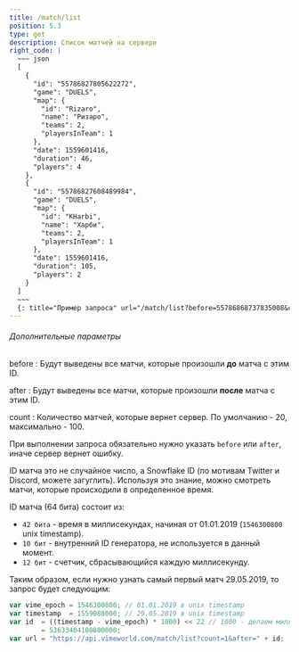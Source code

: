 ```yaml
---
title: /match/list
position: 5.3
type: get
description: Список матчей на сервере
right_code: |
  ~~~ json
  [
    {
      "id": "55786827805622272",
      "game": "DUELS",
      "map": {
        "id": "Rizaro",
        "name": "Ризаро",
        "teams": 2,
        "playersInTeam": 1
      },
      "date": 1559601416,
      "duration": 46,
      "players": 4
    },
    {
      "id": "55786827608489984",
      "game": "DUELS",
      "map": {
        "id": "KHarbi",
        "name": "Харби",
        "teams": 2,
        "playersInTeam": 1
      },
      "date": 1559601416,
      "duration": 105,
      "players": 2
    }
  ]
  ~~~
  {: title="Пример запроса" url="/match/list?before=55786868737835008&count=2" }
---
```


<h6>Дополнительные параметры</h6>
before
: Будут выведены все матчи, которые произошли <b>до</b> матча с этим ID.

after
: Будут выведены все матчи, которые произошли <b>после</b> матча с этим ID.

count
: Количество матчей, которые вернет сервер. По умолчанию - 20, максимально - 100.

При выполнении запроса обязательно нужно указать `before` или `after`, иначе сервер вернет ошибку.

ID матча это не случайное число, а Snowflake ID (по мотивам Twitter и Discord, можете загуглить). Используя это знание, можно смотреть матчи, которые происходили в определенное время.

ID матча (64 бита) состоит из:

-   `42 бита` - время в миллисекундах, начиная от 01.01.2019 (`1546300800` unix timestamp).
-   `10 бит` - внутренний ID генератора, не используется в данный момент.
-   `12 бит` - счетчик, сбрасывающийся каждую миллисекунду.

Таким образом, если нужно узнать самый первый матч 29.05.2019, то запрос будет следующим:

```js
var vime_epoch = 1546300800; // 01.01.2019 в unix timestamp
var timestamp  = 1559088000; // 29.05.2019 в unix timestamp
var id  = ((timestamp - vime_epoch) * 1000) << 22 // 1000 - делаем миллисекунды из секунд
        = 53633404108800000;
var url = "https://api.vimeworld.com/match/list?count=1&after=" + id;
```
